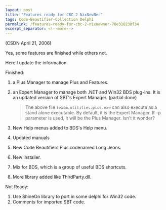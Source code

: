 ```yaml
---
layout: post
title: "Features ready for CBC 2 NixNewNer"
tags: Code-Beautifier-Collection Delphi
permalink: /features-ready-for-cbc-2-nixnewner-70e310238f34
excerpt_separator: <!--more-->
---
```

(CSDN April 21, 2006)

Yes, some features are finished while others not.

Here I update the information.
<!--more-->

Finished:

1. a Plus Manager to manage Plus and Features.
1. an Expert Manager to manage both .NET and Win32 BDS plug-ins. It is an updated version of SBT's Expert Manager. (partial done)
   > The above file `lextm.utilities.plus.exe` can also execute as a stand alone executable. By default, it is the Expert Manager. If -p parameter is used, it will be the Plus Manager. Isn't it wonder?

1. New Help menus added to BDS's Help menu.
1. Updated manuals
1. New Code Beautifiers Plus codenamed Long Jeans.
1. New installer.
1. Mix for BDS, which is a group of useful BDS shortcuts.
1. More library added like ThirdParty.dll.

Not Ready:

1. Use ShineOn library to port in some delphi for Win32 code.
1. Comments for imported SBT code.
